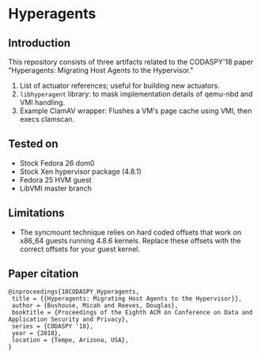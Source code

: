 Hyperagents
=======

Introduction
-------
This repository consists of three artifacts related to the CODASPY'18 paper
"Hyperagents: Migrating Host Agents to the Hypervisor."

1. List of actuator references; useful for building new actuators.
1. `libhyperagent` library: to mask implementation details of qemu-nbd and VMI handling.
1. Example ClamAV wrapper: Flushes a VM's page cache using VMI, then execs clamscan.

Tested on
-------
- Stock Fedora 26 dom0
- Stock Xen hypervisor package (4.8.1)
- Fedora 25 HVM guest
- LibVMI master branch

Limitations
-------
- The syncmount technique relies on hard coded offsets that work on x86_64 guests running 4.8.6 kernels.  Replace these
offsets with the correct offsets for your guest kernel.

Paper citation
-------

```
@inproceedings{18CODASPY_Hyperagents,
 title = {{Hyperagents: Migrating Host Agents to the Hypervisor}},
 author = {Bushouse, Micah and Reeves, Douglas},
 booktitle = {Proceedings of the Eighth ACM on Conference on Data and Application Security and Privacy},
 series = {CODASPY '18},
 year = {2018},
 location = {Tempe, Arizona, USA},
}
```
